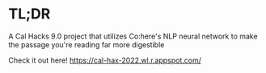 # TL;DR

A Cal Hacks 9.0 project that utilizes Co:here's NLP neural network to make the passage you're reading far more digestible

Check it out here!
https://cal-hax-2022.wl.r.appspot.com/
